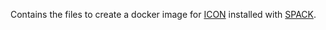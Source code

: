 Contains the files to create a docker image for [ICON](https://www.icon-model.org) installed with [SPACK](https://packages.spack.io/package.html?name=icon).
